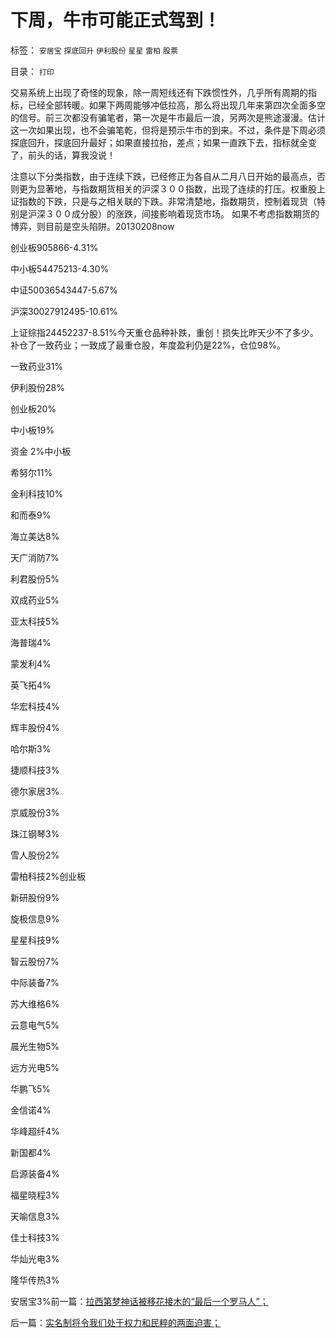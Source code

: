 # 下周，牛市可能正式驾到！

标签： `安居宝` `探底回升` `伊利股份` `星星` `雷柏` `股票` 

目录： `打印`

交易系统上出现了奇怪的现象，除一周短线还有下跌惯性外，几乎所有周期的指标，已经全部转暖。如果下两周能够冲低拉高，那么将出现几年来第四次全面多空的信号。前三次都没有骗笔者，第一次是牛市最后一浪，另两次是熊途漫漫。估计这一次如果出现，也不会骗笔乾，但将是预示牛市的到来。不过，条件是下周必须探底回升，探底回升最好；如果直接拉抬，差点；如果一直跌下去，指标就全变了，前头的话，算我没说！

注意以下分类指数，由于连续下跌，已经修正为各自从二月八日开始的最高点，否则更为显著地，与指数期货相关的沪深３００指数，出现了连续的打压。权重股上证指数的下跌，只是与之相关联的下跌。非常清楚地，指数期货，控制着现货（特别是沪深３００成分股）的涨跌，间接影响着现货市场。
如果不考虑指数期货的博弈，则目前是空头陷阱。20130208now

创业板905866-4.31%

中小板54475213-4.30%

中证50036543447-5.67%

沪深30027912495-10.61%

上证综指24452237-8.51%今天重仓品种补跌，重创！损失比昨天少不了多少。补仓了一致药业；一致成了最重仓股，年度盈利仍是22%，仓位98%。

一致药业31%

伊利股份28%

创业板20%

中小板19%

资金 2%中小板

希努尔11%

金利科技10%

和而泰9%

海立美达8%

天广消防7%

利君股份5%

双成药业5%

亚太科技5%

海普瑞4%

蒙发利4%

英飞拓4%

华宏科技4%

辉丰股份4%

哈尔斯3%

捷顺科技3%

德尔家居3%

京威股份3%

珠江钢琴3%

雪人股份2%

雷柏科技2%创业板

新研股份9%

旋极信息9%

星星科技9%

智云股份7%

中际装备7%

苏大维格6%

云意电气5%

晨光生物5%

远方光电5%

华鹏飞5%

金信诺4%

华峰超纤4%

新国都4%

启源装备4%

福星晓程3%

天喻信息3%

佳士科技3%

华灿光电3%

隆华传热3%

安居宝3%前一篇：[拉西第梦神话被移花接木的“最后一个罗马人”；](../../../2013/3/29/拉西第梦神话被移花接木的“最后一个罗马人”；.md)

后一篇：[实名制将令我们处于权力和民粹的两面迫害；](../../../2013/3/30/实名制将令我们处于权力和民粹的两面迫害；.md)